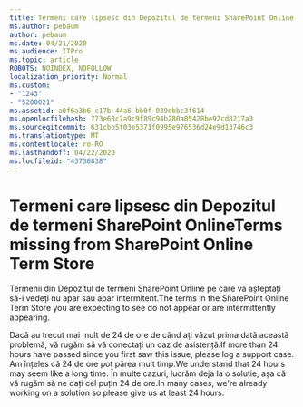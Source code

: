 ```yaml
---
title: Termeni care lipsesc din Depozitul de termeni SharePoint Online
ms.author: pebaum
author: pebaum
ms.date: 04/21/2020
ms.audience: ITPro
ms.topic: article
ROBOTS: NOINDEX, NOFOLLOW
localization_priority: Normal
ms.custom:
- "1243"
- "5200021"
ms.assetid: a0f6a3b6-c17b-44a6-bb0f-039dbbc3f614
ms.openlocfilehash: 773e68c7a9c9f89c94b280a05428be92cd8217a3
ms.sourcegitcommit: 631cbb5f03e5371f0995e976536d24e9d13746c3
ms.translationtype: MT
ms.contentlocale: ro-RO
ms.lasthandoff: 04/22/2020
ms.locfileid: "43736838"
---
```

# <a name="terms-missing-from-sharepoint-online-term-store"></a><span data-ttu-id="16451-102">Termeni care lipsesc din Depozitul de termeni SharePoint Online</span><span class="sxs-lookup"><span data-stu-id="16451-102">Terms missing from SharePoint Online Term Store</span></span>

<span data-ttu-id="16451-103">Termenii din Depozitul de termeni SharePoint Online pe care vă așteptați să-i vedeți nu apar sau apar intermitent.</span><span class="sxs-lookup"><span data-stu-id="16451-103">The terms in the SharePoint Online Term Store you are expecting to see do not appear or are intermittently appearing.</span></span>
  
<span data-ttu-id="16451-104">Dacă au trecut mai mult de 24 de ore de când ați văzut prima dată această problemă, vă rugăm să vă conectați un caz de asistență.</span><span class="sxs-lookup"><span data-stu-id="16451-104">If more than 24 hours have passed since you first saw this issue, please log a support case.</span></span> <span data-ttu-id="16451-105">Am înțeles că 24 de ore pot părea mult timp.</span><span class="sxs-lookup"><span data-stu-id="16451-105">We understand that 24 hours may seem like a long time.</span></span> <span data-ttu-id="16451-106">În multe cazuri, lucrăm deja la o soluție, așa că vă rugăm să ne dați cel puțin 24 de ore.</span><span class="sxs-lookup"><span data-stu-id="16451-106">In many cases, we're already working on a solution so please give us at least 24 hours.</span></span>
  